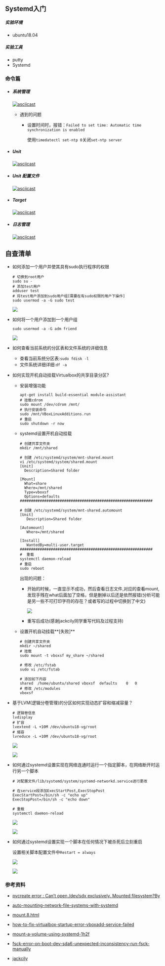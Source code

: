 ## Systemd入门

##### 实验环境

- ubuntu18.04

##### 实验工具

- putty
- Systemd

### 命令篇

- ##### 系统管理

  [![asciicast](https://asciinema.org/a/yhQOsY6u85mrNAn4iR0ipZRBr.svg)](https://asciinema.org/a/yhQOsY6u85mrNAn4iR0ipZRBr)

  - 遇到的问题

    - 设置时间时，报错：```Failed to set time: Automatic time synchronization is enabled```

      使用```timedatectl set-ntp 0```关闭```set-ntp server```

- ##### Unit

  [![asciicast](https://asciinema.org/a/Ej5ISbms3dh4gpylwElGfSrba.svg)](https://asciinema.org/a/Ej5ISbms3dh4gpylwElGfSrba)

- ##### Unit 配置文件

  [![asciicast](https://asciinema.org/a/LN1Lvefv8rRkMyJ4mqzf3xwId.svg)](https://asciinema.org/a/LN1Lvefv8rRkMyJ4mqzf3xwId)

- ##### Target

  [![asciicast](https://asciinema.org/a/BB2arVAsOgMjFe8ZunWetc4ok.svg)](https://asciinema.org/a/BB2arVAsOgMjFe8ZunWetc4ok)

- ##### 日志管理

  [![asciicast](https://asciinema.org/a/JSonV7IBR5TNfoSsLAwg6gqC5.svg)](https://asciinema.org/a/JSonV7IBR5TNfoSsLAwg6gqC5)



## 自查清单

- 如何添加一个用户并使其具有sudo执行程序的权限

  ```
  # 切换到root用户
  sudo su -
  # 添加test用户
  adduser test
  # 将test用户添加到sudo用户组[需要在有sudo权限的用户下操作]
  sudo usermod -a -G sudo test
  ```

  ![](add_user.PNG)

- 如何将一个用户添加到一个用户组

  ```
  sudo usermod -a -G adm friend
  ```

  ![](add_group.PNG)

- 如何查看当前系统的分区表和文件系统的详细信息

  - 查看当前系统分区表:```sudo fdisk -l```
  - 文件系统详细详细:```df -a```

- 如何实现开机自动挂载Virtualbox的共享目录分区?

  - 安装增强功能

    ```
    apt-get install build-essential module-assistant
    # 挂载cdrom
    sudo mount /dev/cdrom /mnt/
    # 执行安装命令
    sudo /mnt/VBoxLinuxAdditions.run
    # 重启
    sudo shutdown -r now
    ```

  - systemd设置开机自动挂载

    ```
    # 创建共享文件夹
    mkdir /mnt/shared
    
    # 创建 /etc/systemd/system/mnt-shared.mount
    vi /etc/systemd/system/shared.mount
    [Unit]
      Description=Shared folder
    
    [Mount]
      What=share
      Where=/mnt/shared
      Type=vboxsf
      Options=defaults
    ############################################################  
    
    # 创建 /etc/systemd/system/mnt-shared.automount
    [Unit]
       Description=Shared folder
    
    [Automount]
       Where=/mnt/shared
    
    [Install]
       WantedBy=multi-user.target
    ############################################################
    #  重载
    systemctl daemon-reload
    # 重启
    sudo reboot
    
    ```

    出现的问题：

    - 开始的时候，一直显示不成功，然后查看日志文件,对应的查看mount,发现手残在what后面加了空格，但是删掉以后还是依然报错(分析可能是另一些不可打印字符的存在？或者写的过程中切换到了中文)

      ![](log_mount.PNG)
     - 重写后成功(感谢jackcily同学重写代码及过程支持)

  - 设置开机自动挂载**[失败]**

    ```
    # 创建共享文件夹
    mkdir ~/shared
    # 挂载
    sudo mount -t vboxsf my_share ~/shared
    
    # 修改 /etc/fstab
    sudo vi /etc/fstab
    
    # 添加如下内容
    shared	/home/ubuntu/shared	vboxsf	defaults	0	0
    # 修改 /etc/modules
    vboxsf
    ```

- 基于LVM(逻辑分卷管理)的分区如何实现动态扩容和缩减容量？

  ```
  # 逻辑卷信息
  lvdisplay
  # 扩容
  lvextend -L +10M /dev/ubuntu18-vg/root
  # 缩容
  lvreduce -L +10M /dev/ubuntu18-vg/root
  ```

  ![](lvdiplay.PNG)

  ![](LVM_resize.PNG)

- 如何通过systemd设置实现在网络连通时运行一个指定脚本，在网络断开时运行另一个脚本

  ```
  # 对配置文件/lib/systemd/system/systemd-networkd.service进行更改
  
  # 在service段添加ExecStartPost,ExecStopPost
  ExecStartPost=/bin/sh -c "echo up"
  ExecStopPost=/bin/sh -c "echo down"
  
  # 重载
  systemctl daemon-reload
  ```

  ![](network_start.PNG)

  ![](network_down.PNG)

- 如何通过systemd设置实现一个脚本在任何情况下被杀死后立刻重启

  设置相关脚本配置文件中```Restart = always```

  ![](apache.PNG)

  ![](apache2_start.PNG)


### 参考资料


- [pvcreate error : Can’t open /dev/sdx exclusively. Mounted filesystem?By ](<https://www.thegeekdiary.com/lvm-error-cant-open-devsdx-exclusively-mounted-filesystem/> )

- [auto-mounting-network-file-systems-with-systemd](https://blog.agchapman.com/auto-mounting-network-file-systems-with-systemd/)

- [mount.8.html](http://man7.org/linux/man-pages/man8/mount.8.html)

- [how-to-fix-virtualbox-startup-error-vboxadd-service-failed](https://superuser.com/questions/298367/how-to-fix-virtualbox-startup-error-vboxadd-service-failed)

- [mount-a-volume-using-systemd-1h2f](https://dev.to/adarshkkumar/mount-a-volume-using-systemd-1h2f)

- [fsck-error-on-boot-dev-sda6-unexpected-inconsistency-run-fsck-manually](https://askubuntu.com/questions/697190/fsck-error-on-boot-dev-sda6-unexpected-inconsistency-run-fsck-manually)

- [jackcily](<https://github.com/CUCCS/linux-2019-jackcily/blob/e62fef85f60869267e39f2d315611fb166a550f7/job3/job3.md>)

